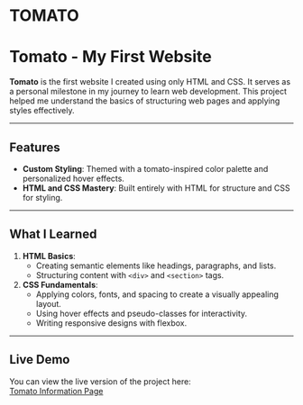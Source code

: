 # TOMATO
# Tomato - My First Website

**Tomato** is the first website I created using only HTML and CSS. It serves as a personal milestone in my journey to learn web development. This project helped me understand the basics of structuring web pages and applying styles effectively.

---

## Features
- **Custom Styling**: Themed with a tomato-inspired color palette and personalized hover effects.
- **HTML and CSS Mastery**: Built entirely with HTML for structure and CSS for styling.

---

## What I Learned
1. **HTML Basics**:
   - Creating semantic elements like headings, paragraphs, and lists.
   - Structuring content with `<div>` and `<section>` tags.
2. **CSS Fundamentals**:
   - Applying colors, fonts, and spacing to create a visually appealing layout.
   - Using hover effects and pseudo-classes for interactivity.
   - Writing responsive designs with flexbox.

---
## Live Demo

You can view the live version of the project here:  
[Tomato Information Page](https://loganathan-ms.github.io/TOMATO/)
